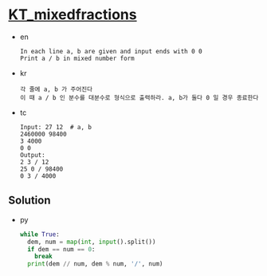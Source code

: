 # [KT_mixedfractions](https://open.kattis.com/problems/mixedfractions)

* en

  ```en
  In each line a, b are given and input ends with 0 0
  Print a / b in mixed number form
  ```

* kr

  ```kr
  각 줄에 a, b 가 주어진다
  이 때 a / b 인 분수를 대분수로 형식으로 출력하라. a, b가 둘다 0 일 경우 종료한다
  ```

* tc

  ```tc
  Input: 27 12  # a, b
  2460000 98400
  3 4000
  0 0
  Output:
  2 3 / 12
  25 0 / 98400
  0 3 / 4000
  ```

## Solution

* py

  ```py
  while True:
    dem, num = map(int, input().split())
    if dem == num == 0:
      break
    print(dem // num, dem % num, '/', num)
  ```
